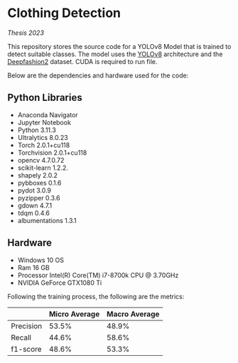 # Clothing Detection
 _Thesis 2023_

 This repository stores the source code for a YOLOv8 Model that is trained to detect suitable classes. The model uses the [YOLOv8](https://github.com/ultralytics/ultralytics) architecture and the [Deepfashion2](https://github.com/switchablenorms/DeepFashion2) dataset. CUDA is required to run file.

Below are the dependencies and hardware used for the code:
## Python Libraries
- Anaconda Navigator
- Jupyter Notebook
- Python 3.11.3
- Ultralytics 8.0.23
- Torch 2.0.1+cu118
- Torchvision 2.0.1+cu118
- opencv 4.7.0.72
- scikit-learn 1.2.2.
- shapely 2.0.2
- pybboxes 0.1.6
- pydot 3.0.9
- pyzipper 0.3.6
- gdown 4.7.1
- tdqm 0.4.6
- albumentations 1.3.1

## Hardware
- Windows 10 OS
- Ram 16 GB
- Processor Intel(R) Core(TM) i7-8700k CPU @ 3.70GHz
- NVIDIA GeForce GTX1080 Ti

Following the training process, the following are the metrics:

|           | Micro Average | Macro Average |
|-----------|---------------|---------------|
| Precision | 53.5%         | 48.9%         |
| Recall    | 44.6%         | 58.6%         |
| f1-score  | 48.6%         | 53.3%         |
